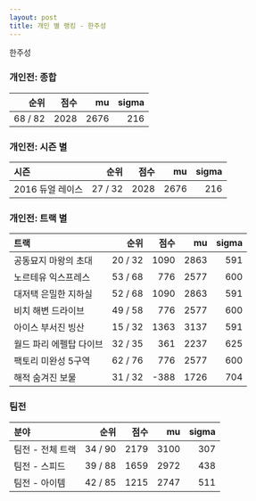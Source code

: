 ```yaml
---
layout: post
title: 개인 별 랭킹 - 한주성
---
```


한주성

### 개인전: 종합

| 순위 | 점수 | mu | sigma |
|---:|---:|---:|---:|
| 68 / 82 | 2028 | 2676 | 216 |

### 개인전: 시즌 별

| 시즌 | 순위 | 점수 | mu | sigma |
|:---|---:|---:|---:|---:|
| 2016 듀얼 레이스 | 27 / 32 | 2028 | 2676 | 216 |

### 개인전: 트랙 별

| 트랙 | 순위 | 점수 | mu | sigma |
|:---|---:|---:|---:|---:|
| 공동묘지 마왕의 초대 | 20 / 32 | 1090 | 2863 | 591 |
| 노르테유 익스프레스 | 53 / 68 | 776 | 2577 | 600 |
| 대저택 은밀한 지하실 | 52 / 68 | 1090 | 2863 | 591 |
| 비치 해변 드라이브 | 49 / 58 | 776 | 2577 | 600 |
| 아이스 부서진 빙산 | 15 / 32 | 1363 | 3137 | 591 |
| 월드 파리 에펠탑 다이브 | 32 / 35 | 361 | 2237 | 625 |
| 팩토리 미완성 5구역 | 62 / 76 | 776 | 2577 | 600 |
| 해적 숨겨진 보물 | 31 / 32 | -388 | 1726 | 704 |

### 팀전

| 분야 | 순위 | 점수 | mu | sigma |
|:---|---:|---:|---:|---:|
| 팀전 - 전체 트랙 | 34 / 90 | 2179 | 3100 | 307 |
| 팀전 - 스피드 | 39 / 88 | 1659 | 2972 | 438 |
| 팀전 - 아이템 | 42 / 85 | 1215 | 2747 | 511 |
